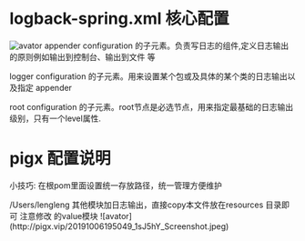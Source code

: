 # logback-spring.xml 核心配置

![avator](http://pigx.vip/20191006193857_1OKRoq_Screenshot.jpeg)
appender configuration 的子元素。负责写日志的组件,定义日志输出的原则例如输出到控制台、输出到文件 等

logger configuration 的子元素。用来设置某个包或及具体的某个类的日志输出以及指定 appender

root configuration 的子元素。root节点是必选节点，用来指定最基础的日志输出级别，只有一个level属性.

# pigx 配置说明
小技巧: 在根pom里面设置统一存放路径，统一管理方便维护

<properties>
    <log-path>/Users/lengleng</log-path>
</properties>
其他模块加日志输出，直接copy本文件放在resources 目录即可
注意修改 的value模块
![avator](http://pigx.vip/20191006195049_1sJ5hY_Screenshot.jpeg)